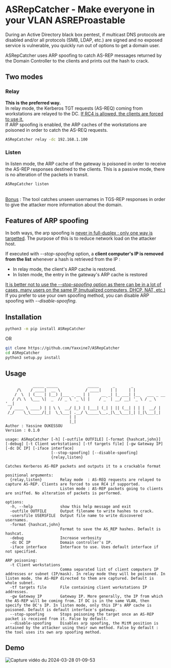 # ASRepCatcher - Make everyone in your VLAN ASREProastable


During an Active Directory black box pentest, if multicast DNS protocols are disabled and/or all protocols (SMB, LDAP, etc.) are signed and no exposed service is vulnerable, you quickly run out of options to get a domain user.


ASRepCatcher uses ARP spoofing to catch AS-REP messages returned by the Domain Controller to the clients and prints out the hash to crack.


## Two modes


### Relay

**This is the preferred way.**<br>
In relay mode, the Kerberos TGT requests (AS-REQ) coming from workstations are relayed to the DC. <ins>If RC4 is allowed, the clients are forced to use it.</ins><br>
If ARP spoofing is enabled, the ARP caches of the workstations are poisoned in order to catch the AS-REQ requests.

```bash
ASRepCatcher relay -dc 192.168.1.100
```
### Listen

In listen mode, the ARP cache of the gateway is poisoned in order to receive the AS-REP responses destined to the clients.
This is a passive mode, there is no alteration of the packets in transit.

```bash
ASRepCatcher listen
```
<br><ins>Bonus</ins> : The tool catches unseen usernames in TGS-REP responses in order to give the attacker more information about the domain.

## Features of ARP spoofing
In both ways, the arp spoofing is <ins>never in full-duplex : only one way is targetted</ins>. The purpose of this is to reduce network load on the attacker host.

If executed with *--stop-spoofing* option, a **client computer's IP is removed from the list** whenever a hash is retrieved from the IP :<br>
- In relay mode, the client's ARP cache is restored.
- In listen mode, the entry in the gateway's ARP cache is restored

<ins>It is better not to use the *--stop-spoofing* option as there can be in a lot of cases, many users on the same IP (mutualized computers, DHCP, NAT, etc.)</ins><br>
If you prefer to use your own spoofing method, you can disable ARP spoofing with *--disable-spoofing*.

## Installation

```bash
python3 -m pip install ASRepCatcher
```
OR
```bash
git clone https://github.com/Yaxxine7/ASRepCatcher
cd ASRepCatcher
python3 setup.py install
```

## Usage

```
            _____ _____             _____      _       _               
     /\    / ____|  __ \           / ____|    | |     | |              
    /  \  | (___ | |__) |___ _ __ | |     __ _| |_ ___| |__   ___ _ __ 
   / /\ \  \___ \|  _  // _ \ '_ \| |    / _` | __/ __| '_ \ / _ \ '__|
  / ____ \ ____) | | \ \  __/ |_) | |___| (_| | || (__| | | |  __/ |   
 /_/    \_\_____/|_|  \_\___| .__/ \_____\__,_|\__\___|_| |_|\___|_|   
                            | |                                        
                            |_|                                     
Author : Yassine OUKESSOU
Version : 0.1.0
                            
usage: ASRepCatcher [-h] [-outfile OUTFILE] [-format {hashcat,john}] [-debug] [-t Client workstations] [-tf targets file] [-gw Gateway IP] [-dc DC IP] [-iface interface]
                    [--stop-spoofing] [--disable-spoofing]
                    {relay,listen}

Catches Kerberos AS-REP packets and outputs it to a crackable format

positional arguments:
  {relay,listen}        Relay mode  : AS-REQ requests are relayed to capture AS-REP. Clients are forced to use RC4 if supported.
                        Listen mode : AS-REP packets going to clients are sniffed. No alteration of packets is performed.

options:
  -h, --help            show this help message and exit
  -outfile OUTFILE      Output filename to write hashes to crack.
  -usersfile USERSFILE  Output file name to write discovered usernames.
  -format {hashcat,john}
                        Format to save the AS_REP hashes. Default is hashcat.
  -debug                Increase verbosity
  -dc DC IP             Domain controller's IP.
  -iface interface      Interface to use. Uses default interface if not specified.

ARP poisoning:
  -t Client workstations
                        Comma separated list of client computers IP addresses or subnet (IP/mask). In relay mode they will be poisoned. In listen mode, the AS-REP directed to them are captured. Default is whole subnet.
  -tf targets file      File containing client workstations IP addresses.
  -gw Gateway IP        Gateway IP. More generally, the IP from which the AS-REP will be coming from. If DC is in the same VLAN, then specify the DC's IP. In listen mode, only this IP's ARP cache is poisoned. Default is default interface's gateway.
  --stop-spoofing       Stops poisoning the target once an AS-REP packet is received from it. False by default.
  --disable-spoofing    Disables arp spoofing, the MitM position is attained by the attacker using their own method. False by default : the tool uses its own arp spoofing method.
```
## Demo
![Capture vidéo du 2024-03-28 01-09-53](https://github.com/Yaxxine7/ASRepCatcher/assets/110096329/7364bfd6-345a-405d-b519-f2af3cc39a25)
